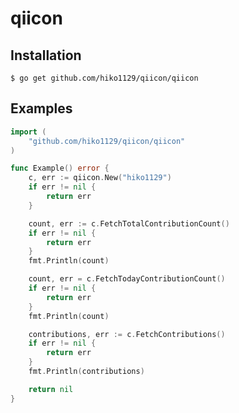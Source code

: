 # qiicon

## Installation

`$ go get github.com/hiko1129/qiicon/qiicon`

## Examples

```Go
import (
	"github.com/hiko1129/qiicon/qiicon"
)

func Example() error {
	c, err := qiicon.New("hiko1129")
	if err != nil {
		return err
	}

	count, err := c.FetchTotalContributionCount()
	if err != nil {
		return err
	}
	fmt.Println(count)

	count, err = c.FetchTodayContributionCount()
	if err != nil {
		return err
	}
	fmt.Println(count)

	contributions, err := c.FetchContributions()
	if err != nil {
		return err
	}
	fmt.Println(contributions)

	return nil
}
```